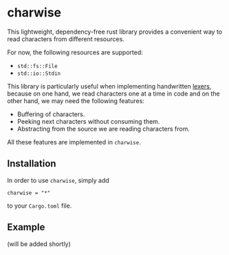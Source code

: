 # charwise
This lightweight, dependency-free rust library provides a convenient way to read characters from different resources.

For now, the following resources are supported:
* `std::fs::File`
* `std::io::Stdin`

This library is particularly useful when implementing handwritten [lexers](https://en.wikipedia.org/wiki/Lexical_analysis), because on one hand, we read characters one at a time in code and on the other hand, we may need the following features:

* Buffering of characters.
* Peeking next characters without consuming them.
* Abstracting from the source we are reading characters from.

All these features are implemented in `charwise`.

## Installation

In order to use `charwise`, simply add

```
charwise = "*"
```

to your `Cargo.toml` file.

## Example

(will be added shortly)